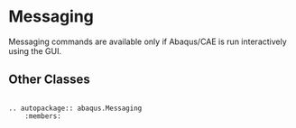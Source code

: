 # Messaging

Messaging commands are available only if Abaqus/CAE is run interactively using the GUI.

## Other Classes

```{eval-rst}

.. autopackage:: abaqus.Messaging
    :members:
```
